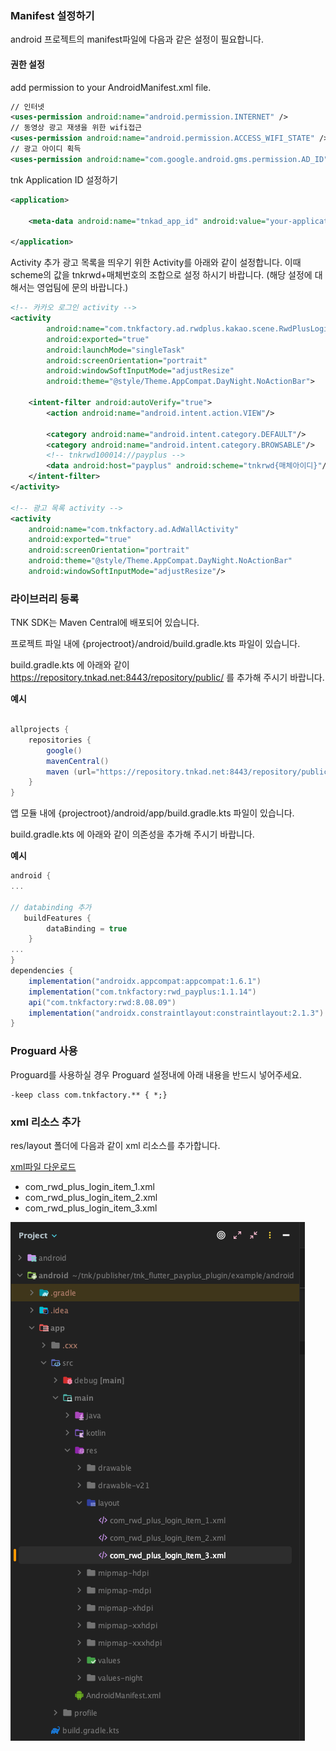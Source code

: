 
### Manifest 설정하기

android 프로젝트의 manifest파일에 다음과 같은 설정이 필요합니다.

#### 권한 설정

add permission to your AndroidManifest.xml file.
```xml
// 인터넷
<uses-permission android:name="android.permission.INTERNET" />
// 동영상 광고 재생을 위한 wifi접근
<uses-permission android:name="android.permission.ACCESS_WIFI_STATE" />
// 광고 아이디 획득
<uses-permission android:name="com.google.android.gms.permission.AD_ID"/>
```

tnk Application ID 설정하기
```xml
<application>

    <meta-data android:name="tnkad_app_id" android:value="your-application-id-from-tnk-site" />

</application>
```

Activity 추가 
광고 목록을 띄우기 위한 Activity를 아래와 같이 설정합니다. 
이때 scheme의 값을 tnkrwd+매체번호의 조합으로 설정 하시기 바랍니다. (해당 설정에 대해서는 영업팀에 문의 바랍니다.)

```xml
<!-- 카카오 로그인 activity -->
<activity
        android:name="com.tnkfactory.ad.rwdplus.kakao.scene.RwdPlusLoginActivity"
        android:exported="true"
        android:launchMode="singleTask"
        android:screenOrientation="portrait"
        android:windowSoftInputMode="adjustResize"
        android:theme="@style/Theme.AppCompat.DayNight.NoActionBar">

    <intent-filter android:autoVerify="true">
        <action android:name="android.intent.action.VIEW"/>

        <category android:name="android.intent.category.DEFAULT"/>
        <category android:name="android.intent.category.BROWSABLE"/>
        <!-- tnkrwd100014://payplus -->
        <data android:host="payplus" android:scheme="tnkrwd{매체아이디}"/>
    </intent-filter>
</activity>

<!-- 광고 목록 activity -->
<activity 
    android:name="com.tnkfactory.ad.AdWallActivity" 
    android:exported="true" 
    android:screenOrientation="portrait" 
    android:theme="@style/Theme.AppCompat.DayNight.NoActionBar" 
    android:windowSoftInputMode="adjustResize"/>
```

### 라이브러리 등록
TNK SDK는 Maven Central에 배포되어 있습니다.

프로젝트 파일 내에 {projectroot}/android/build.gradle.kts 파일이 있습니다.

build.gradle.kts 에 아래와 같이 https://repository.tnkad.net:8443/repository/public/ 를 추가해 주시기 바랍니다.

**예시**
```gradle

allprojects {
    repositories {
        google()
        mavenCentral()
        maven (url="https://repository.tnkad.net:8443/repository/public/")
    }
}
```

앱 모듈 내에 {projectroot}/android/app/build.gradle.kts 파일이 있습니다.

build.gradle.kts 에 아래와 같이 의존성을 추가해 주시기 바랍니다.

**예시**
```gradle
android {
...

// databinding 추가 
   buildFeatures {
        dataBinding = true
    }
...
}
dependencies {
    implementation("androidx.appcompat:appcompat:1.6.1")
    implementation("com.tnkfactory:rwd_payplus:1.1.14")
    api("com.tnkfactory:rwd:8.08.09")
    implementation("androidx.constraintlayout:constraintlayout:2.1.3")
}
```

### Proguard 사용

Proguard를 사용하실 경우 Proguard 설정내에 아래 내용을 반드시 넣어주세요.

```
-keep class com.tnkfactory.** { *;}
```

### xml 리소스 추가 

res/layout 폴더에 다음과 같이 xml 리소스를 추가합니다.

[xml파일 다운로드](https://github.com/tnkfactory/tnk_flutter_payplus_plugin/tree/main/example/android/app/src/main/res/layout)

- com_rwd_plus_login_item_1.xml
- com_rwd_plus_login_item_2.xml
- com_rwd_plus_login_item_3.xml

![img.png](login_item_image.png)

